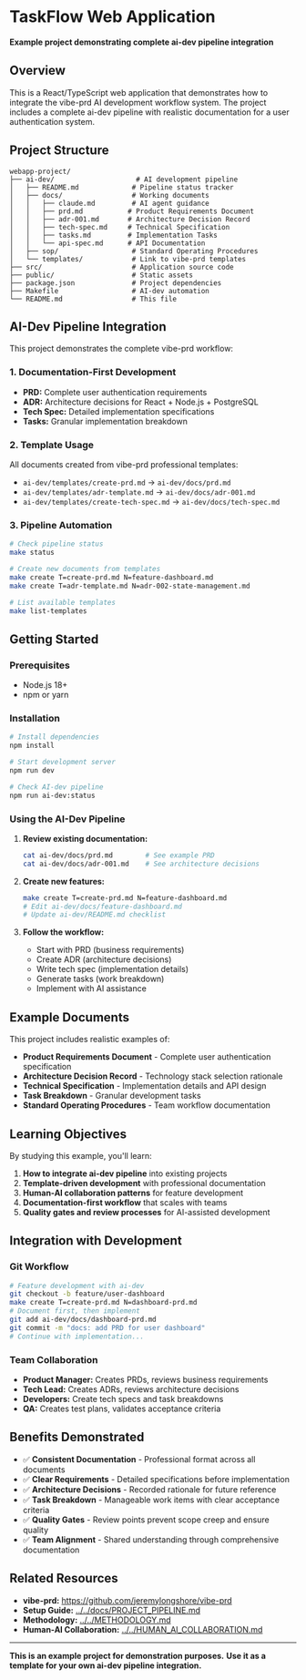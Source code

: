 # TaskFlow Web Application

**Example project demonstrating complete ai-dev pipeline integration**

## Overview

This is a React/TypeScript web application that demonstrates how to integrate the vibe-prd AI development workflow system. The project includes a complete ai-dev pipeline with realistic documentation for a user authentication system.

## Project Structure

```
webapp-project/
├── ai-dev/                    # AI development pipeline
│   ├── README.md             # Pipeline status tracker
│   ├── docs/                 # Working documents
│   │   ├── claude.md         # AI agent guidance
│   │   ├── prd.md           # Product Requirements Document
│   │   ├── adr-001.md       # Architecture Decision Record
│   │   ├── tech-spec.md     # Technical Specification
│   │   ├── tasks.md         # Implementation Tasks
│   │   └── api-spec.md      # API Documentation
│   ├── sop/                  # Standard Operating Procedures
│   └── templates/            # Link to vibe-prd templates
├── src/                      # Application source code
├── public/                   # Static assets
├── package.json              # Project dependencies
├── Makefile                  # AI-dev automation
└── README.md                 # This file
```

## AI-Dev Pipeline Integration

This project demonstrates the complete vibe-prd workflow:

### 1. Documentation-First Development
- **PRD:** Complete user authentication requirements
- **ADR:** Architecture decisions for React + Node.js + PostgreSQL
- **Tech Spec:** Detailed implementation specifications
- **Tasks:** Granular implementation breakdown

### 2. Template Usage
All documents created from vibe-prd professional templates:
- `ai-dev/templates/create-prd.md` → `ai-dev/docs/prd.md`
- `ai-dev/templates/adr-template.md` → `ai-dev/docs/adr-001.md`
- `ai-dev/templates/create-tech-spec.md` → `ai-dev/docs/tech-spec.md`

### 3. Pipeline Automation
```bash
# Check pipeline status
make status

# Create new documents from templates
make create T=create-prd.md N=feature-dashboard.md
make create T=adr-template.md N=adr-002-state-management.md

# List available templates
make list-templates
```

## Getting Started

### Prerequisites
- Node.js 18+
- npm or yarn

### Installation
```bash
# Install dependencies
npm install

# Start development server
npm run dev

# Check AI-dev pipeline
npm run ai-dev:status
```

### Using the AI-Dev Pipeline

1. **Review existing documentation:**
   ```bash
   cat ai-dev/docs/prd.md        # See example PRD
   cat ai-dev/docs/adr-001.md    # See architecture decisions
   ```

2. **Create new features:**
   ```bash
   make create T=create-prd.md N=feature-dashboard.md
   # Edit ai-dev/docs/feature-dashboard.md
   # Update ai-dev/README.md checklist
   ```

3. **Follow the workflow:**
   - Start with PRD (business requirements)
   - Create ADR (architecture decisions)
   - Write tech spec (implementation details)
   - Generate tasks (work breakdown)
   - Implement with AI assistance

## Example Documents

This project includes realistic examples of:

- **Product Requirements Document** - Complete user authentication specification
- **Architecture Decision Record** - Technology stack selection rationale
- **Technical Specification** - Implementation details and API design
- **Task Breakdown** - Granular development tasks
- **Standard Operating Procedures** - Team workflow documentation

## Learning Objectives

By studying this example, you'll learn:

1. **How to integrate ai-dev pipeline** into existing projects
2. **Template-driven development** with professional documentation
3. **Human-AI collaboration patterns** for feature development
4. **Documentation-first workflow** that scales with teams
5. **Quality gates and review processes** for AI-assisted development

## Integration with Development

### Git Workflow
```bash
# Feature development with ai-dev
git checkout -b feature/user-dashboard
make create T=create-prd.md N=dashboard-prd.md
# Document first, then implement
git add ai-dev/docs/dashboard-prd.md
git commit -m "docs: add PRD for user dashboard"
# Continue with implementation...
```

### Team Collaboration
- **Product Manager:** Creates PRDs, reviews business requirements
- **Tech Lead:** Creates ADRs, reviews architecture decisions
- **Developers:** Create tech specs and task breakdowns
- **QA:** Creates test plans, validates acceptance criteria

## Benefits Demonstrated

- ✅ **Consistent Documentation** - Professional format across all documents
- ✅ **Clear Requirements** - Detailed specifications before implementation
- ✅ **Architecture Decisions** - Recorded rationale for future reference
- ✅ **Task Breakdown** - Manageable work items with clear acceptance criteria
- ✅ **Quality Gates** - Review points prevent scope creep and ensure quality
- ✅ **Team Alignment** - Shared understanding through comprehensive documentation

## Related Resources

- **vibe-prd:** https://github.com/jeremylongshore/vibe-prd
- **Setup Guide:** [../../docs/PROJECT_PIPELINE.md](../../docs/PROJECT_PIPELINE.md)
- **Methodology:** [../../METHODOLOGY.md](../../METHODOLOGY.md)
- **Human-AI Collaboration:** [../../HUMAN_AI_COLLABORATION.md](../../HUMAN_AI_COLLABORATION.md)

---

**This is an example project for demonstration purposes.**
**Use it as a template for your own ai-dev pipeline integration.**